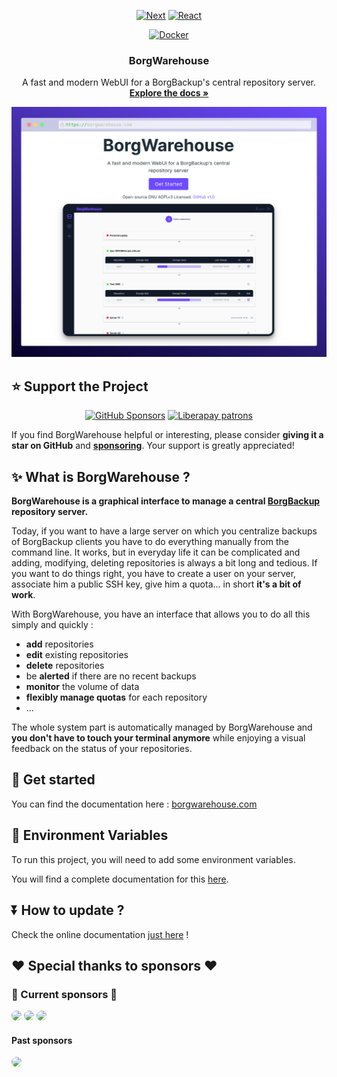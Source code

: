 <div align="center">

[![Next][Next.js]][Next-url]
[![React][React.js]][React-url]

</div>
<div align="center">

[![Docker](https://img.shields.io/badge/Docker-borgwarehouse-blue?style=for-the-badge&logo=docker)](https://hub.docker.com/r/borgwarehouse/borgwarehouse)

</div>

  <h3 align="center">BorgWarehouse</h3>

  <p align="center">
    A fast and modern WebUI for a BorgBackup's central repository server.
    <br />
    <a href="https://borgwarehouse.com"><strong>Explore the docs »</strong></a>
  </p>

<div align="center">
  <a href="https://borgwarehouse.com">
    <img src="medias/borgwarehouse-og.png" alt="presentation">
  </a>
</div>

## ⭐ Support the Project
<div align="center">
<a href="https://github.com/sponsors/Ravinou"><img alt="GitHub Sponsors" src="https://img.shields.io/github/sponsors/Ravinou?style=for-the-badge&logo=github&label=Github%20Sponsors&link=https%3A%2F%2Fgithub.com%2Fsponsors%2FRavinou"></a>
<a href="https://liberapay.com/R4VEN/"><img alt="Liberapay patrons" src="https://img.shields.io/liberapay/patrons/R4VEN?style=for-the-badge&logo=liberapay&label=Liberapay%20Sponsors&link=https%3A%2F%2Fliberapay.com%2FR4VEN"></a>
</div>


If you find BorgWarehouse helpful or interesting, please consider **giving it a star on GitHub** and **[sponsoring](https://github.com/sponsors/Ravinou)**. Your support is greatly appreciated!

## ✨ What is BorgWarehouse ?

**BorgWarehouse is a graphical interface to manage a central [BorgBackup](https://borgbackup.readthedocs.io/en/stable/#what-is-borgbackup) repository server.**

Today, if you want to have a large server on which you centralize backups of BorgBackup clients you have to do everything manually from the command line. It works, but in everyday life it can be complicated and adding, modifying, deleting repositories is always a bit long and tedious. If you want to do things right, you have to create a user on your server, associate him a public SSH key, give him a quota... in short **it's a bit of work**.

With BorgWarehouse, you have an interface that allows you to do all this simply and quickly :

-   **add** repositories
-   **edit** existing repositories
-   **delete** repositories
-   be **alerted** if there are no recent backups
-   **monitor** the volume of data
-   **flexibly manage quotas** for each repository
-   ...

The whole system part is automatically managed by BorgWarehouse and **you don't have to touch your terminal anymore** while enjoying a visual feedback on the status of your repositories.

## 📖 Get started

You can find the documentation here : [borgwarehouse.com](https://borgwarehouse.com/docs/prologue/introduction/)

## 🔑 Environment Variables

To run this project, you will need to add some environment variables.

You will find a complete documentation for this [here](https://borgwarehouse.com/docs/admin-manual/env-vars/).

## ⏬ How to update ?

Check the online documentation [just here](https://borgwarehouse.com/docs/admin-manual/how-to-update/) !

<!-- MARKDOWN LINKS & IMAGES -->
<!-- https://www.markdownguide.org/basic-syntax/#reference-style-links -->

## ❤️ Special thanks to sponsors ❤️

### 🥇 Current sponsors 🥇
<a href="https://github.com/royalmoose"><img src="https://avatars.githubusercontent.com/royalmoose" style="width:50px; border-radius:50%;"/></a>
<a href="https://github.com/Magneticdud"><img src="https://avatars.githubusercontent.com/Magneticdud" style="width:50px; border-radius:50%;"/></a>
<a href="https://github.com/dhenry123"><img src="https://avatars.githubusercontent.com/dhenry123" style="width:50px; border-radius:50%;"/></a>

#### Past sponsors
<a href="https://github.com/shad-lp"><img src="https://avatars.githubusercontent.com/shad-lp" style="width:25px; border-radius:50%;"/></a>

[next.js]: https://img.shields.io/badge/next.js-000000?style=for-the-badge&logo=nextdotjs&logoColor=white
[next-url]: https://nextjs.org/
[react.js]: https://img.shields.io/badge/React-20232A?style=for-the-badge&logo=react&logoColor=61DAFB
[react-url]: https://reactjs.org/
